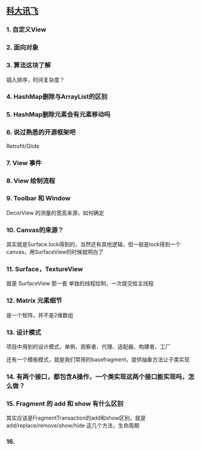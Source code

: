 [科大讯飞](https://www.iflytek.com)
-------

### 1. 自定义View

### 2. 面向对象

### 3. 算法这块了解
插入排序，时间复杂度？

### 4. HashMap删除与ArrayList的区别

### 5. HashMap删除元素会有元素移动吗

### 6. 说过熟悉的开源框架吧
Retrofit/Glide

### 7. View 事件

### 8. View 绘制流程

### 9. Toolbar 和 Window
DecorView 的测量的宽高来源，如何确定

### 10. Canvas的来源？
其实就是Surface.lock得到的，当然还有其他逻辑，但一般是lock得到一个canvas，用SurfaceView的时候就明白了

### 11. Surface，TextureView
就是 SurfaceView 那一套
单独的线程绘制，一次提交给主线程

### 12. Matrix 元素细节
是一个矩阵，并不是2维数组

### 13. 设计模式
项目中用到的设计模式，单例、观察者、代理、适配器、构建者、工厂

还有一个模板模式，就是我们常用的basefragment，提供抽象方法让子类实现


### 14. 有两个接口，都包含A操作，一个类实现这两个接口能实现吗，怎么做？

### 15. Fragment 的 add 和 show 有什么区别
其实应该是FragmentTransaction的add和show区别，就是 add/replace/remove/show/hide 这几个方法，生命周期

### 16. 